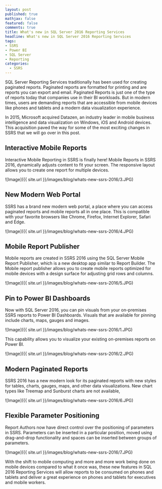 ```yaml
---
layout: post
published: true
mathjax: false
featured: false
comments: true
title: What's new in SQL Server 2016 Reporting Services
headline: What's new in SQL Server 2016 Reporting Services
tags:
- SSRS
- Power BI
- SQL Server
- Reporting
categories:
  - SSRS
---
```


SQL Server Reporting Services traditionally has been used for creating paginated reports. Paginated reports are formatted for printing and are reports you can export and email. Paginated Reports is just one of the type of reports today that companies use in their BI workloads. But in modern times, users are demanding reports that are accessible from mobile devices like phones and tablets and a modern data visualization experience. 

In 2015, Microsoft acquired Datazen, an industry leader in mobile business intelligence and data visualization on Windows, iOS and Android devices. This acquisition paved the way for some of the most exciting changes in SSRS that we will go over in this post.

## Interactive Mobile Reports

Interactive Mobile Reporting in SSRS is finally here! Mobile Reports in SSRS 2016, dynamically adjusts content to fit your screen. The responsive layout allows you to create one report for multiple devices.

![Image]({{ site.url }}/images/blog/whats-new-ssrs-2016/3.JPG)

## New Modern Web Portal

SSRS has a brand new modern web portal, a place where you can access paginated reports and mobile reports all in one place. This is compatible with your favorite browsers like Chrome, Firefox, Internet Explorer, Safari and Edge.

![Image]({{ site.url }}/images/blog/whats-new-ssrs-2016/4.JPG)

## Mobile Report Publisher

Mobile reports are created in SSRS 2016 using the SQL Server Mobile Report Publisher, which is a new desktop app similar to Report Builder. The Mobile report publisher allows you to create mobile reports optimized for mobile devices with a design surface for adjusting grid rows and columns.

![Image]({{ site.url }}/images/blog/whats-new-ssrs-2016/5.JPG)

## Pin to Power BI Dashboards

Now with SQL Server 2016, you can pin visuals from your on-premises SSRS reports to Power BI Dashboards. Visuals that are available for pinning include charts, maps, gauges and images.

![Image]({{ site.url }}/images/blog/whats-new-ssrs-2016/1.JPG)

This capability allows you to visualize your existing on-premises reports on Power BI.

![Image]({{ site.url }}/images/blog/whats-new-ssrs-2016/2.JPG)


## Modern Paginated Reports

SSRS 2016 has a new modern look for its paginated reports with new styles for tables, charts, gauges, maps, and other data visualizations. New chart types like Treemap and Sunburst charts are not available,

![Image]({{ site.url }}/images/blog/whats-new-ssrs-2016/6.JPG)


## Flexible Parameter Positioning

Report Authors now have direct control over the positioning of parameters in SSRS. Parameters can be inserted in a particular position, moved using drag-and-drop functionality and spaces can be inserted between groups of parameters.

![Image]({{ site.url }}/images/blog/whats-new-ssrs-2016/7.JPG)

With the shift to mobile computing and more and more work being done on mobile devices compared to what it once was, these new features in SQL 2016 Reporting Services will allow reports to be consumed on phones and tablets and deliver a great experience on phones and tablets for executives and mobile workers.
